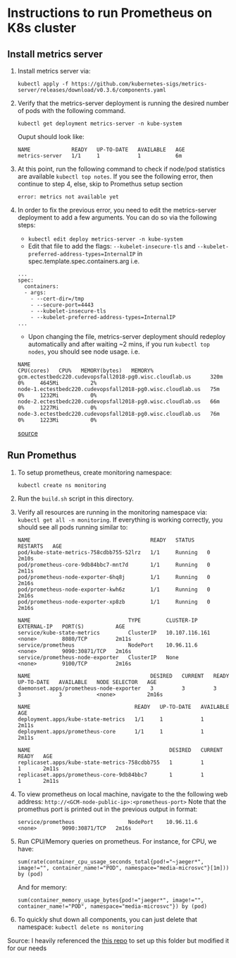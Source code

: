 # Instructions to run Prometheus on K8s cluster

## Install metrics server 
1. Install metrics server via: 
    ```
    kubectl apply -f https://github.com/kubernetes-sigs/metrics-server/releases/download/v0.3.6/components.yaml
    ```
2. Verify that the metrics-server deployment is running the desired number of pods with the following command.
    ```
    kubectl get deployment metrics-server -n kube-system
    ```

    Ouput should look like: 
    ```
    NAME             READY   UP-TO-DATE   AVAILABLE   AGE
    metrics-server   1/1     1            1           6m
    ```

3. At this point, run the following command to check if node/pod statistics are available `kubectl top notes`. If you see the following error, then continue to step 4, else, skip to Promethus setup section
    ```
    error: metrics not available yet
    ```

4. In order to fix the previous error, you need to edit the metrics-server deployment to add a few arguments. You can do so via the following steps:
    - `kubectl edit deploy metrics-server -n kube-system`
    - Edit that file to add the flags: `--kubelet-insecure-tls` and `--kubelet-preferred-address-types=InternalIP` in spec.template.spec.containers.arg
    i.e.
    ```
    ...
    spec:
      containers:
      - args:
        - --cert-dir=/tmp
        - --secure-port=4443
        - --kubelet-insecure-tls
        - --kubelet-preferred-address-types=InternalIP
    ...
    ```
    - Upon changing the file, metrics-server deployment should redeploy automatically and after waiting ~2 mins, if you run `kubectl top nodes`, you should see node usage. i.e.
    ```
    NAME                                                         CPU(cores)   CPU%   MEMORY(bytes)   MEMORY%
    gcm.ectestbedc220.cudevopsfall2018-pg0.wisc.cloudlab.us      320m         0%     4645Mi          2%
    node-1.ectestbedc220.cudevopsfall2018-pg0.wisc.cloudlab.us   75m          0%     1232Mi          0%
    node-2.ectestbedc220.cudevopsfall2018-pg0.wisc.cloudlab.us   66m          0%     1227Mi          0%
    node-3.ectestbedc220.cudevopsfall2018-pg0.wisc.cloudlab.us   76m          0%     1223Mi          0%
    ```

    [source](https://docs.aws.amazon.com/eks/latest/userguide/metrics-server.html)


## Run Promethus
1. To setup prometheus, create monitoring namespace:
    ```
    kubectl create ns monitoring
    ```
2. Run the `build.sh` script in this directory. 
3. Verify all resources are running in the monitoring namespace via: `kubectl get all -n monitoring`. If everything is working correctly, you should see all pods running similar to:
    ```
    NAME                                      READY   STATUS    RESTARTS   AGE
    pod/kube-state-metrics-758cdbb755-52lrz   1/1     Running   0          2m10s
    pod/prometheus-core-9db84bbc7-mnt7d       1/1     Running   0          2m11s
    pod/prometheus-node-exporter-6hq8j        1/1     Running   0          2m16s
    pod/prometheus-node-exporter-kwh6z        1/1     Running   0          2m16s
    pod/prometheus-node-exporter-xp8zb        1/1     Running   0          2m16s

    NAME                               TYPE        CLUSTER-IP       EXTERNAL-IP   PORT(S)          AGE
    service/kube-state-metrics         ClusterIP   10.107.116.161   <none>        8080/TCP         2m11s
    service/prometheus                 NodePort    10.96.11.6       <none>        9090:30871/TCP   2m16s
    service/prometheus-node-exporter   ClusterIP   None             <none>        9100/TCP         2m16s

    NAME                                      DESIRED   CURRENT   READY   UP-TO-DATE   AVAILABLE   NODE SELECTOR   AGE
    daemonset.apps/prometheus-node-exporter   3         3         3       3            3           <none>          2m16s

    NAME                                 READY   UP-TO-DATE   AVAILABLE   AGE
    deployment.apps/kube-state-metrics   1/1     1            1           2m11s
    deployment.apps/prometheus-core      1/1     1            1           2m11s

    NAME                                            DESIRED   CURRENT   READY   AGE
    replicaset.apps/kube-state-metrics-758cdbb755   1         1         1       2m11s
    replicaset.apps/prometheus-core-9db84bbc7       1         1         1       2m11s
    ```
4. To view prometheus on local machine, navigate to the the following web address: `http://<GCM-node-public-ip>:<prometheus-port>`
    Note that the promethus port is printed out in the previous output in format: 

    ```
    service/prometheus                 NodePort    10.96.11.6       <none>        9090:30871/TCP   2m16s
    ```

5. Run CPU/Memory queries on prometheus. For instance, for CPU, we have:
    ```
    sum(rate(container_cpu_usage_seconds_total{pod!="~jaeger*", image!="", container_name!="POD", namespace="media-microsvc"}[1m])) by (pod) 
    ```
    And for memory:
    ```
    sum(container_memory_usage_bytes{pod!="jaeger*", image!="", container_name!="POD", namespace="media-microsvc"}) by (pod)
    ```

6. To quickly shut down all components, you can just delete that namespace: `kubectl delete ns monitoring`

Source: I heavily referenced the [this repo](https://github.com/giantswarm/prometheus/blob/master/manifests-all.yaml) to set up this folder but modified it for our needs